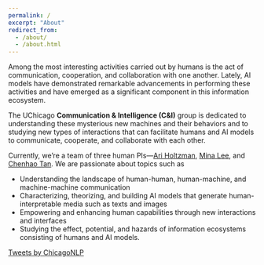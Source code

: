 ```yaml
---
permalink: /
excerpt: "About"
redirect_from: 
  - /about/
  - /about.html
---
```


Among the most interesting activities carried out by humans is the act of communication, cooperation, and collaboration with one another. Lately, AI models have demonstrated remarkable advancements in performing these activities and have emerged as a significant component in this information ecosystem.

The UChicago **Communication & Intelligence (C&I)** group is dedicated to understanding these mysterious new machines and their behaviors and to studying new types of interactions that can facilitate humans and AI models to communicate, cooperate, and collaborate with each other.

Currently, we’re a team of three human PIs—[Ari Holtzman](https://nlp2.notion.site/), [Mina Lee](https://minalee.info/), and [Chenhao Tan](https://chenhaot.com/). We are passionate about topics such as
* Understanding the landscape of human-human, human-machine, and machine-machine communication
* Characterizing, theorizing, and building AI models that generate human-interpretable media such as texts and images
* Empowering and enhancing human capabilities through new interactions and interfaces 
* Studying the effect, potential, and hazards of information ecosystems consisting of humans and AI models.

<a class="twitter-timeline" href="https://twitter.com/ChicagoNLP?ref_src=twsrc%5Etfw">Tweets by ChicagoNLP</a> 
<div class="twitter-timeline-wrapper">
  <script async src="https://platform.twitter.com/widgets.js" charset="utf-8"></script>
</div>
